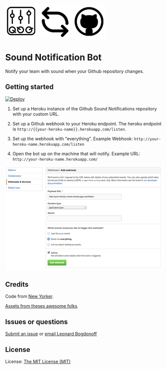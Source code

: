![](https://github.com/newyorker/github-sound-notifications/blob/master/readme/head.png)

# Sound Notification Bot

Notify your team with sound when your Github repository changes. 

## Getting started

[![Deploy](https://www.herokucdn.com/deploy/button.png)](https://heroku.com/deploy?template=https://github.com/newyorker/github-sound-notifications)

1. Set up a Heroku instance of the Github Sound Notifications repository with your custom URL. 

2. Set up a Github webhook to your Heroku endpoint. The heroku endpoint is `http://{{your-heroku-name}}.herokuapp.com/listen`. 

3. Set up the webhook with "everything".
Example Webhook: `http://your-heroku-name.herokuapp.com/listen`

4. Open the bot up on the machine that will notify. 
Example URL: `http://your-heroku-name.herokuapp.com/`

![](https://github.com/newyorker/github-sound-notifications/blob/master/readme/webhook.png)


## Credits

Code from [New Yorker](http://www.github.com/newyorker).

[Assets from theses awesome folks](https://github.com/newyorker/github-sound-notifications/blob/master/readme/credits.md).

## Issues or questions

[Submit an issue](https://github.com/newyorker/most-popular/issues) or [email Leonard Bogdonoff](mailto:leonard_bogdonoff@condenast.com)

## License

License: [The MIT License (MIT)](http://opensource.org/licenses/MIT)
